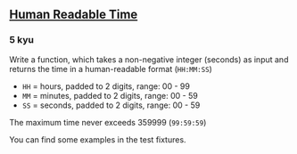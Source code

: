 <h2><a href=https://www.codewars.com/kata/52685f7382004e774f0001f7/train/python target="_blank">Human Readable Time</a></h2><h3>5 kyu</h3><p>Write a function, which takes a non-negative integer (seconds) as input and returns the time in a human-readable format (<code>HH:MM:SS</code>)</p><ul><li><code>HH</code> = hours, padded to 2 digits, range: 00 - 99</li><li><code>MM</code> = minutes, padded to 2 digits, range: 00 - 59</li><li><code>SS</code> = seconds, padded to 2 digits, range: 00 - 59</li></ul><p>The maximum time never exceeds 359999 (<code>99:59:59</code>)</p><p>You can find some examples in the test fixtures.</p>